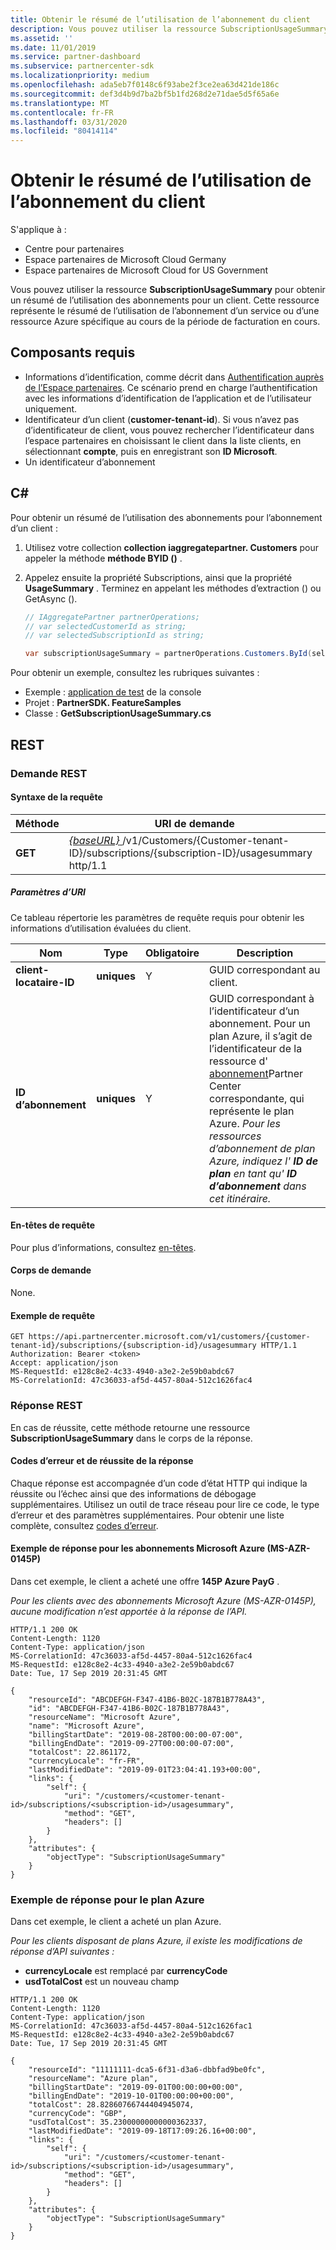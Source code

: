 ```yaml
---
title: Obtenir le résumé de l’utilisation de l’abonnement du client
description: Vous pouvez utiliser la ressource SubscriptionUsageSummary pour obtenir un résumé de l’utilisation des abonnements d’un service ou d’une ressource Azure spécifique pendant la période de facturation en cours.
ms.assetid: ''
ms.date: 11/01/2019
ms.service: partner-dashboard
ms.subservice: partnercenter-sdk
ms.localizationpriority: medium
ms.openlocfilehash: ada5eb7f0148c6f93abe2f3ce2ea63d421de186c
ms.sourcegitcommit: def3d4b9d7ba2bf5b1fd268d2e71dae5d5f65a6e
ms.translationtype: MT
ms.contentlocale: fr-FR
ms.lasthandoff: 03/31/2020
ms.locfileid: "80414114"
---
```

# <a name="get-usage-summary-for-customers-subscription"></a>Obtenir le résumé de l’utilisation de l’abonnement du client

S'applique à :

- Centre pour partenaires
- Espace partenaires de Microsoft Cloud Germany
- Espace partenaires de Microsoft Cloud for US Government

Vous pouvez utiliser la ressource **SubscriptionUsageSummary** pour obtenir un résumé de l’utilisation des abonnements pour un client. Cette ressource représente le résumé de l’utilisation de l’abonnement d’un service ou d’une ressource Azure spécifique au cours de la période de facturation en cours.

## <a name="prerequisites"></a>Composants requis

- Informations d’identification, comme décrit dans [Authentification auprès de l’Espace partenaires](partner-center-authentication.md). Ce scénario prend en charge l’authentification avec les informations d’identification de l’application et de l’utilisateur uniquement.
- Identificateur d’un client (**customer-tenant-id**). Si vous n’avez pas d’identificateur de client, vous pouvez rechercher l’identificateur dans l’espace partenaires en choisissant le client dans la liste clients, en sélectionnant **compte**, puis en enregistrant son **ID Microsoft**.
- Un identificateur d’abonnement

## <a name="c"></a>C\#

Pour obtenir un résumé de l’utilisation des abonnements pour l’abonnement d’un client :

1. Utilisez votre collection **collection iaggregatepartner. Customers** pour appeler la méthode **méthode BYID ()** .
2. Appelez ensuite la propriété Subscriptions, ainsi que la propriété **UsageSummary** . Terminez en appelant les méthodes d’extraction () ou GetAsync ().

    ``` csharp
    // IAggregatePartner partnerOperations;
    // var selectedCustomerId as string;
    // var selectedSubscriptionId as string;

    var subscriptionUsageSummary = partnerOperations.Customers.ById(selectedCustomerId).Subscriptions.ById(selectedSubscriptionId).UsageSummary.Get();
    ```

Pour obtenir un exemple, consultez les rubriques suivantes :

- Exemple : [application de test](console-test-app.md) de la console
- Projet : **PartnerSDK. FeatureSamples**
- Classe : **GetSubscriptionUsageSummary.cs**

## <a name="rest"></a>REST

### <a name="rest-request"></a>Demande REST

#### <a name="request-syntax"></a>Syntaxe de la requête

| Méthode  | URI de demande                                                                                                                        |
|---------|------------------------------------------------------------------------------------------------------------------------------------|
| **GET** | [ *{baseURL}* ](partner-center-rest-urls.md)/v1/Customers/{Customer-tenant-ID}/subscriptions/{subscription-ID}/usagesummary http/1.1 |

##### <a name="uri-parameters"></a>Paramètres d’URI

Ce tableau répertorie les paramètres de requête requis pour obtenir les informations d’utilisation évaluées du client.

| Nom                   | Type     | Obligatoire | Description                               |
|------------------------|----------|----------|-------------------------------------------|
| **client-locataire-ID** | **uniques** | Y        | GUID correspondant au client.     |
| **ID d’abonnement**    | **uniques** | Y        | GUID correspondant à l’identificateur d’un abonnement. Pour un plan Azure, il s’agit de l’identificateur de la ressource d' [abonnement](subscription-resources.md#subscription)Partner Center correspondante, qui représente le plan Azure. *Pour les ressources d’abonnement de plan Azure, indiquez l' **ID de plan** en tant qu' **ID d’abonnement** dans cet itinéraire.* |

#### <a name="request-headers"></a>En-têtes de requête

Pour plus d’informations, consultez [en-têtes](headers.md).

#### <a name="request-body"></a>Corps de demande

None.

#### <a name="request-example"></a>Exemple de requête

```http
GET https://api.partnercenter.microsoft.com/v1/customers/{customer-tenant-id}/subscriptions/{subscription-id}/usagesummary HTTP/1.1
Authorization: Bearer <token>
Accept: application/json
MS-RequestId: e128c8e2-4c33-4940-a3e2-2e59b0abdc67
MS-CorrelationId: 47c36033-af5d-4457-80a4-512c1626fac4
```

### <a name="rest-response"></a>Réponse REST

En cas de réussite, cette méthode retourne une ressource **SubscriptionUsageSummary** dans le corps de la réponse.

#### <a name="response-success-and-error-codes"></a>Codes d’erreur et de réussite de la réponse

Chaque réponse est accompagnée d’un code d’état HTTP qui indique la réussite ou l’échec ainsi que des informations de débogage supplémentaires. Utilisez un outil de trace réseau pour lire ce code, le type d’erreur et des paramètres supplémentaires. Pour obtenir une liste complète, consultez [codes d’erreur](error-codes.md).

#### <a name="response-example-for-microsoft-azure-ms-azr-0145p-subscriptions"></a>Exemple de réponse pour les abonnements Microsoft Azure (MS-AZR-0145P)

Dans cet exemple, le client a acheté une offre **145P Azure PayG** .

*Pour les clients avec des abonnements Microsoft Azure (MS-AZR-0145P), aucune modification n’est apportée à la réponse de l’API.*

```http
HTTP/1.1 200 OK
Content-Length: 1120
Content-Type: application/json
MS-CorrelationId: 47c36033-af5d-4457-80a4-512c1626fac4
MS-RequestId: e128c8e2-4c33-4940-a3e2-2e59b0abdc67
Date: Tue, 17 Sep 2019 20:31:45 GMT

{
    "resourceId": "ABCDEFGH-F347-41B6-B02C-187B1B778A43",
    "id": "ABCDEFGH-F347-41B6-B02C-187B1B778A43",
    "resourceName": "Microsoft Azure",
    "name": "Microsoft Azure",
    "billingStartDate": "2019-08-28T00:00:00-07:00",
    "billingEndDate": "2019-09-27T00:00:00-07:00",
    "totalCost": 22.861172,
    "currencyLocale": "fr-FR",
    "lastModifiedDate": "2019-09-01T23:04:41.193+00:00",
    "links": {
        "self": {
            "uri": "/customers/<customer-tenant-id>/subscriptions/<subscription-id>/usagesummary",
            "method": "GET",
            "headers": []
        }
    },
    "attributes": {
        "objectType": "SubscriptionUsageSummary"
    }
}
```

### <a name="response-example-for-azure-plan"></a>Exemple de réponse pour le plan Azure

Dans cet exemple, le client a acheté un plan Azure.

*Pour les clients disposant de plans Azure, il existe les modifications de réponse d’API suivantes :*

- **currencyLocale** est remplacé par **currencyCode**
- **usdTotalCost** est un nouveau champ

```http
HTTP/1.1 200 OK
Content-Length: 1120
Content-Type: application/json
MS-CorrelationId: 47c36033-af5d-4457-80a4-512c1626fac1
MS-RequestId: e128c8e2-4c33-4940-a3e2-2e59b0abdc67
Date: Tue, 17 Sep 2019 20:31:45 GMT

{
    "resourceId": "11111111-dca5-6f31-d3a6-dbbfad9be0fc",
    "resourceName": "Azure plan",
    "billingStartDate": "2019-09-01T00:00:00+00:00",
    "billingEndDate": "2019-10-01T00:00:00+00:00",
    "totalCost": 28.82860766744404945074,
    "currencyCode": "GBP",
    "usdTotalCost": 35.23000000000000362337,
    "lastModifiedDate": "2019-09-18T17:09:26.16+00:00",
    "links": {
        "self": {
            "uri": "/customers/<customer-tenant-id>/subscriptions/<subscription-id>/usagesummary",
            "method": "GET",
            "headers": []
        }
    },
    "attributes": {
        "objectType": "SubscriptionUsageSummary"
    }
}
```
